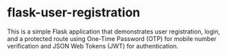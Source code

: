 # flask-user-registration
This is a simple Flask application that demonstrates user registration, login, and a protected route using One-Time Password (OTP) for mobile number verification and JSON Web Tokens (JWT) for authentication.
